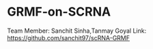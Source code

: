 # GRMF-on-SCRNA

Team Member: Sanchit Sinha,Tanmay Goyal
Link: https://github.com/sanchit97/scRNA-GRMF
